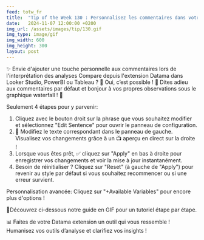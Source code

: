 ```yaml
---
feed: totw_fr
title:  "Tip of the Week 130 : Personnalisez les commentaires dans votre extension Datama !"
date:   2024-11-07 12:00:00 +0200
img_url: /assets/images/tip/130.gif
img_type: image/gif
img_width: 600
img_height: 300
layout: post
---
```


✨ Envie d'ajouter une touche personnelle aux commentaires lors de l'interprétation des analyses Compare depuis l'extension Datama dans Looker Studio, PowerBI ou Tableau ? 🤔 Oui, c’est possible ! 🌈 Dites adieu aux commentaires par défaut et bonjour à vos propres observations sous le graphique waterfall ! 🎉 

Seulement 4 étapes pour y parvenir:

  1.	Cliquez avec le bouton droit sur la phrase que vous souhaitez modifier et sélectionnez "Edit Sentence" pour ouvrir le panneau de configuration.
  2.	📝 Modifiez le texte correspondant dans le panneau de gauche. Visualisez vos changements grâce à un 📺 aperçu en direct sur la droite !
  3.	Lorsque vous êtes prêt, ✅ cliquez sur "Apply" en bas à droite pour enregistrer vos changements et voir la mise à jour instantanément.
  4. Besoin de réinitialiser ? Cliquez sur "Reset" (à gauche de "Apply") pour revenir au style par défaut si vous souhaitez recommencer ou si une erreur survient.

Personnalisation avancée: Cliquez sur "+Available Variables" pour encore plus d'options !

🎥Découvrez ci-dessous notre guide en GIF pour un tutoriel étape par étape.

📊 Faites de votre Datama extension  un outil qui vous ressemble ! Humanisez vos outils d’analyse et clarifiez vos insights !